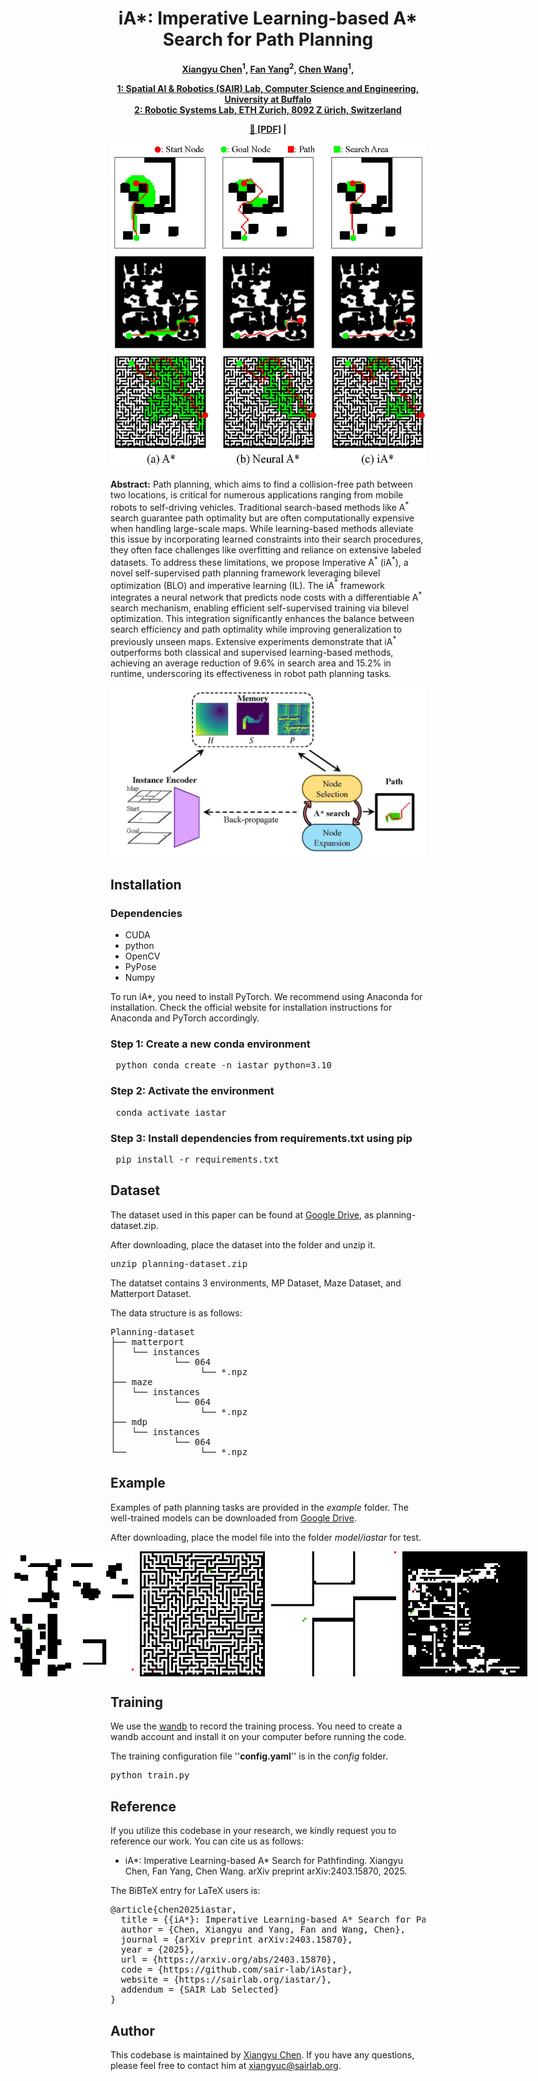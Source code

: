 <h1 align="center">iA*: Imperative Learning-based A* Search for Path Planning</h1>

<p align="center"><strong>
    <a href = "https://xyc0212.github.io/">Xiangyu Chen</a><sup>1</sup>,
    <a href = "https://github.com/MichaelFYang/">Fan Yang</a><sup>2</sup>,
    <a href = "https://sairlab.org/team/chenw/">Chen Wang</a><sup>1</sup>,
</strong></p>

<p align="center"><strong>
    <a href = "https://sairlab.org/">1:  Spatial AI & Robotics (SAIR) Lab, Computer Science and Engineering, University at Buffalo</a><br>
    <a href = "https://rsl.ethz.ch/the-lab.html">2: Robotic Systems Lab, ETH Zurich, 8092 Z ̈urich, Switzerland</a><br>
</strong></p>

<p align="center"><strong> 
    <a href = "https://arxiv.org/abs/2403.15870">&#128196; [PDF]</a> | 

</strong></p>


<p align="middle">
  <img src="figures/firstpage.jpg" width="600" />
</p>

**Abstract:**     Path planning, which aims to find a collision-free path between two locations, is critical for numerous applications ranging from mobile robots to self-driving vehicles.
    Traditional search-based methods like A$^*$ search guarantee path optimality but are often computationally expensive when handling large-scale maps.
    While learning-based methods alleviate this issue by incorporating learned constraints into their search procedures, they often face challenges like overfitting and reliance on extensive labeled datasets. 
    To address these limitations, we propose Imperative A$^*$ (iA$^*$), a novel self-supervised path planning framework leveraging bilevel optimization (BLO) and imperative learning (IL). The iA$^*$ framework integrates a neural network that predicts node costs with a differentiable A$^*$ search mechanism, enabling efficient self-supervised training via bilevel optimization. 
    This integration significantly enhances the balance between search efficiency and path optimality while improving generalization to previously unseen maps. 
    Extensive experiments demonstrate that iA$^*$ outperforms both classical and supervised learning-based methods, achieving an average reduction of 9.6\% in search area and 15.2\% in runtime, underscoring its effectiveness in robot path planning tasks.

<p align="middle">
  <img src="figures/framework.jpg" width="600" />
</p>

## Installation
### Dependencies
* CUDA
* python
* OpenCV
* PyPose
* Numpy

To run iA*, you need to install PyTorch. We recommend using Anaconda for installation. Check the official website for installation instructions for Anaconda and PyTorch accordingly.

### Step 1: Create a new conda environment
<pre> python conda create -n iastar python=3.10 </pre>

### Step 2: Activate the environment
<pre> conda activate iastar </pre>

### Step 3: Install dependencies from requirements.txt using pip
<pre> pip install -r requirements.txt </pre>
## Dataset
The dataset used in this paper can be found at [Google Drive](https://drive.google.com/drive/folders/12OTiSL7i-rWdLnkvGHwJZrZAjMdvrpDC?usp=sharing), as planning-dataset.zip.

After downloading, place the dataset into the folder and unzip it.
<pre>
unzip planning-dataset.zip
</pre>
The datatset contains 3 environments, MP Dataset, Maze Dataset, and Matterport Dataset.

The data structure is as follows:
<pre>
Planning-dataset
├── matterport
│   └── instances
│           └── 064
│                └── *.npz
├── maze
│   └── instances
│           └── 064
│                └── *.npz
├── mdp
│   └── instances
│           └── 064
└──              └── *.npz
</pre>
## Example
Examples of path planning tasks are provided in the *example* folder.
The well-trained models can be downloaded from [Google Drive](https://drive.google.com/file/d/1JQ44ZBfNv6Re8GlpCayzbTuamQSHb-Jm/view?usp=sharing).

After downloading, place the model file into the folder *model/iastar* for test.

<div style="display: flex; justify-content: center; gap: 10px;">
  <img src="figures/gif/example1.gif" width="200"/>
  <img src="figures/gif/example2.gif"width="200"/>
  <img src="figures/gif/example3.gif" width="200"/>
  <img src="figures/gif/example4.gif" width="200"/>
</div>

## Training

We use the [wandb](https://wandb.ai/site) to record the training process. You need to create a wandb account and install it on your computer before running the code.

The training configuration file ''**config.yaml**'' is in the *config* folder.
<pre>
python train.py
</pre>

## Reference
If you utilize this codebase in your research, we kindly request you to reference our work. You can cite us as follows:
- iA*: Imperative Learning-based A* Search for Pathfinding.
Xiangyu Chen, Fan Yang, Chen Wang.
arXiv preprint arXiv:2403.15870, 2025.

The BiBTeX entry for LaTeX users is:
<pre>
@article{chen2025iastar,
  title = {{iA*}: Imperative Learning-based A* Search for Pathfinding},
  author = {Chen, Xiangyu and Yang, Fan and Wang, Chen},
  journal = {arXiv preprint arXiv:2403.15870},
  year = {2025},
  url = {https://arxiv.org/abs/2403.15870},
  code = {https://github.com/sair-lab/iAstar},
  website = {https://sairlab.org/iastar/},
  addendum = {SAIR Lab Selected}
}
</pre>

## Author
This codebase is maintained by [Xiangyu Chen](xiangyuc@sairlab.org). If you have any questions, please feel free to contact him at [xiangyuc@sairlab.org](xiangyuc@sairlab.org).
<!-- ##  TODO List

- [x] Initial release. :rocket: -->